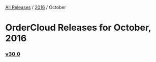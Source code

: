 [All Releases](../../README.md) / [2016](../README.md) / October
# OrderCloud Releases for October, 2016

### [v30.0](v30.0.md)

